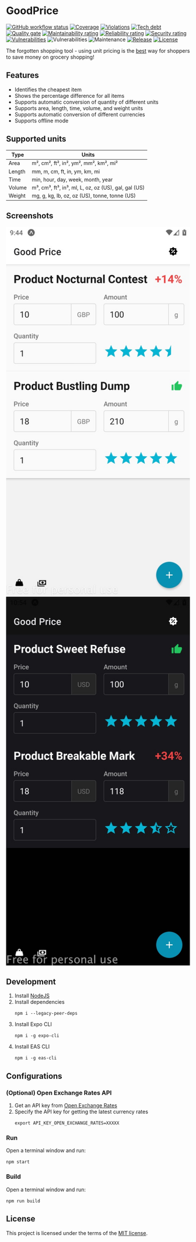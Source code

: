 # GoodPrice

[![GitHub workflow status](https://img.shields.io/github/workflow/status/ayltai/GoodPrice/CI?style=flat)](https://github.com/ayltai/GoodPrice/actions)
[![Coverage](https://img.shields.io/sonar/coverage/ayltai_GoodPrice?server=https%3A%2F%2Fsonarcloud.io)](https://sonarcloud.io/dashboard?id=ayltai_GoodPrice)
[![Violations](https://img.shields.io/sonar/violations/ayltai_GoodPrice?server=https%3A%2F%2Fsonarcloud.io)](https://sonarcloud.io/dashboard?id=ayltai_GoodPrice)
[![Tech debt](https://img.shields.io/sonar/tech_debt/ayltai_GoodPrice?server=https%3A%2F%2Fsonarcloud.io)](https://sonarcloud.io/dashboard?id=ayltai_GoodPrice)
[![Quality gate](https://img.shields.io/sonar/quality_gate/ayltai_GoodPrice?server=https%3A%2F%2Fsonarcloud.io)](https://sonarcloud.io/dashboard?id=ayltai_GoodPrice)
[![Maintainability rating](https://sonarcloud.io/api/project_badges/measure?project=ayltai_GoodPrice&metric=sqale_rating)](https://sonarcloud.io/dashboard?id=ayltai_GoodPrice)
[![Reliability rating](https://sonarcloud.io/api/project_badges/measure?project=ayltai_GoodPrice&metric=reliability_rating)](https://sonarcloud.io/dashboard?id=ayltai_GoodPrice)
[![Security rating](https://sonarcloud.io/api/project_badges/measure?project=ayltai_GoodPrice&metric=security_rating)](https://sonarcloud.io/dashboard?id=ayltai_GoodPrice)
[![Vulnerabilities](https://sonarcloud.io/api/project_badges/measure?project=ayltai_GoodPrice&metric=vulnerabilities)](https://sonarcloud.io/dashboard?id=ayltai_GoodPrice)
![Vulnerabilities](https://img.shields.io/snyk/vulnerabilities/github/ayltai/GoodPrice?style=flat)
![Maintenance](https://img.shields.io/maintenance/yes/2022)
[![Release](https://img.shields.io/github/release/ayltai/GoodPrice.svg?style=flat)](https://github.com/ayltai/GoodPrice/releases)
[![License](https://img.shields.io/github/license/ayltai/GoodPrice.svg?style=flat)](https://github.com/ayltai/GoodPrice/blob/master/LICENSE)

The forgotten shopping tool - using unit pricing is the [best](https://eprints.qut.edu.au/221392/) way for shoppers to save money on grocery shopping!

## Features
* Identifies the cheapest item
* Shows the percentage difference for all items
* Supports automatic conversion of quantity of different units
* Supports area, length, time, volume, and weight units
* Supports automatic conversion of different currencies
* Supports offline mode

## Supported units
| Type   | Units                                                |
|--------|------------------------------------------------------|
| Area   | m², cm², ft², in², ym², mm², km², mi²                |
| Length | mm, m, cm, ft, in, ym, km, mi                        |
| Time   | min, hour, day, week, month, year                    |
| Volume | m³, cm³, ft³, in³, ml, L, oz, oz (US), gal, gal (US) |
| Weight | mg, g, kg, lb, oz, oz (US), tonne, tonne (US)        |

## Screenshots
![Light mode](design/light-mode.jpg)
![Dark mode](design/dark-mode.jpg)

## Development
1. Install [NodeJS](https://nodejs.org)
2. Install dependencies
   ```shell
   npm i --legacy-peer-deps
   ```
3. Install Expo CLI
   ```shell
   npm i -g expo-cli
   ```
4. Install EAS CLI
   ```shell
   npm i -g eas-cli
   ```

## Configurations

### (Optional) Open Exchange Rates API
1. Get an API key from [Open Exchange Rates](https://openexchangerates.org/signup)
2. Specify the API key for getting the latest currency rates
   ```shell
   export API_KEY_OPEN_EXCHANGE_RATES=XXXXX
   ```

### Run
Open a terminal window and run:
```shell
npm start
```

### Build
Open a terminal window and run:
```shell
npm run build
```

## License
This project is licensed under the terms of the [MIT license](https://github.com/ayltai/GoodPrice/blob/LICENSE).
